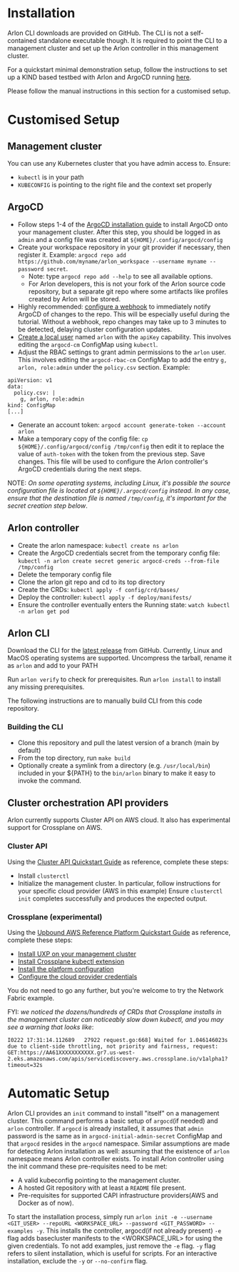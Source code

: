 
# Installation

Arlon CLI downloads are provided on GitHub. The CLI is not a self-contained standalone executable though. 
It is required to point the CLI to a management cluster and set up the Arlon controller in this management cluster.

For a quickstart minimal demonstration setup, follow the instructions to set up a KIND based testbed with Arlon and ArgoCD running  [here](https://github.com/arlonproj/arlon/blob/main/testing/README.md).

Please follow the manual instructions in this section for a customised setup.

# Customised Setup
## Management cluster

You can use any Kubernetes cluster that you have admin access to. Ensure:
- `kubectl` is in your path
- `KUBECONFIG` is pointing to the right file and the context set properly

## ArgoCD

- Follow steps 1-4 of the [ArgoCD installation guide](https://argo-cd.readthedocs.io/en/stable/getting_started/) to install ArgoCD onto your management cluster.
After this step, you should be logged in as `admin` and a config file was created at `${HOME}/.config/argocd/config`
- Create your workspace repository in your git provider if necessary, then register it.
  Example: `argocd repo add https://github.com/myname/arlon_workspace --username myname --password secret`.
   -  Note: type `argocd repo add --help` to see all available options.
   -  For Arlon developers, this is not your fork of the Arlon source code repository, 
       but a separate git repo where some artifacts like profiles created by Arlon will be stored. 
- Highly recommended: [configure a webhook](https://argo-cd.readthedocs.io/en/stable/operator-manual/webhook/)
  to immediately notify ArgoCD of changes to the repo. This will be especially useful
  during the tutorial. Without a webhook, repo changes may take up to 3 minutes
  to be detected, delaying cluster configuration updates. 
- [Create a local user](https://argo-cd.readthedocs.io/en/stable/operator-manual/user-management/) named `arlon` with the `apiKey` capability.
  This involves editing the `argocd-cm` ConfigMap using `kubectl`.
- Adjust the RBAC settings to grant admin permissions to the `arlon` user.
  This involves editing the `argocd-rbac-cm` ConfigMap to add the entry
  `g, arlon, role:admin` under the `policy.csv` section. Example:
```
apiVersion: v1
data:
  policy.csv: |
    g, arlon, role:admin
kind: ConfigMap
[...]
```
- Generate an account token: `argocd account generate-token --account arlon`
- Make a temporary copy of the config file: `cp ${HOME}/.config/argocd/config /tmp/config` then
  edit it to replace the value of `auth-token` with the token from
  the previous step. Save changes. This file will be used to configure the Arlon
  controller's ArgoCD credentials during the next steps.

NOTE: _On some operating systems, including Linux, it's possible the source configuration
file is located at `${HOME}/.argocd/config` instead. In any case, ensure that
the destination file is named `/tmp/config`, it's important for the secret creation step below_.

## Arlon controller
- Create the arlon namespace: `kubectl create ns arlon`
- Create the ArgoCD credentials secret from the temporary config file:
  `kubectl -n arlon create secret generic argocd-creds --from-file /tmp/config`
- Delete the temporary config file
- Clone the arlon git repo and cd to its top directory
- Create the CRDs: `kubectl apply -f config/crd/bases/`
- Deploy the controller: `kubectl apply -f deploy/manifests/`
- Ensure the controller eventually enters the Running state: `watch kubectl -n arlon get pod`

## Arlon CLI
Download the CLI for the [latest release](https://github.com/arlonproj/arlon/releases/latest) from GitHub.
Currently, Linux and MacOS operating systems are supported. 
Uncompress the tarball, rename it as `arlon` and add to your PATH 

Run `arlon verify` to check for prerequisites. 
Run `arlon install` to install any missing prerequisites. 

The following instructions are to manually build CLI from this code repository. 

### Building the CLI 
- Clone this repository and pull the latest version of a branch (main by default)
- From the top directory, run `make build`
- Optionally create a symlink from a directory
  (e.g. `/usr/local/bin`) included in your ${PATH} to the `bin/arlon` binary
  to make it easy to invoke the command.

## Cluster orchestration API providers

Arlon currently supports Cluster API on AWS cloud. It also has experimental
support for Crossplane on AWS.

### Cluster API
Using the [Cluster API Quickstart Guide](https://cluster-api.sigs.k8s.io/user/quick-start.html)
as reference, complete these steps:

- Install `clusterctl`
- Initialize the management cluster.
  In particular, follow instructions for your specific cloud provider (AWS in this example)
  Ensure `clusterctl init` completes successfully and produces the expected output.

### Crossplane (experimental)

Using the [Upbound AWS Reference Platform Quickstart Guide](https://github.com/upbound/platform-ref-aws#quick-start)
as reference, complete these steps:

- [Install UXP on your management cluster](https://github.com/upbound/platform-ref-aws#installing-uxp-on-a-kubernetes-cluster)
- [Install Crossplane kubectl extension](https://github.com/upbound/platform-ref-aws#install-the-crossplane-kubectl-extension-for-convenience)
- [Install the platform configuration](https://github.com/upbound/platform-ref-aws#install-the-platform-configuration)
- [Configure the cloud provider credentials](https://github.com/upbound/platform-ref-aws#configure-providers-in-your-platform)

You do not need to go any further, but you're welcome to try the Network Fabric example.

FYI: *we noticed the dozens/hundreds of CRDs that Crossplane installs in the management
cluster can noticeably slow down kubectl, and you may see a warning that looks like*:
```
I0222 17:31:14.112689   27922 request.go:668] Waited for 1.046146023s due to client-side throttling, not priority and fairness, request: GET:https://AA61XXXXXXXXXXX.gr7.us-west-2.eks.amazonaws.com/apis/servicediscovery.aws.crossplane.io/v1alpha1?timeout=32s
``` 


# Automatic Setup
Arlon CLI provides an `init` command to install "itself" on a management cluster.
This command performs a basic setup of `argocd`(if needed) and `arlon` controller.
If `argocd` is already installed, it assumes that `admin` password is the same as 
in `argocd-initial-admin-secret` ConfigMap and that `argocd` resides in the `argocd` namespace.
Similar assumptions are made for detecting Arlon installation as well: assuming that 
the existence of `arlon` namespace means Arlon controller exists.
To install Arlon controller using the init command these pre-requisites need to be met:
- A valid kubeconfig pointing to the management cluster.
- A hosted Git repository with at least a `README` file present.
- Pre-requisites for supported CAPI infrastructure providers(AWS and Docker as of now).

To start the installation process, simply run `arlon init -e --username <GIT_USER> --repoURL <WORKSPACE_URL> --password <GIT_PASSWORD> --examples -y`.
This installs the controller, argocd(if not already present) `-e` flag adds basecluster manifests to the <WORKSPACE_URL> for 
using the given credentials. To not add examples, just remove the `-e` flag. `-y` flag refers to silent installation, which is 
useful for scripts. For an interactive installation, exclude the `-y` or `--no-confirm` flag.
